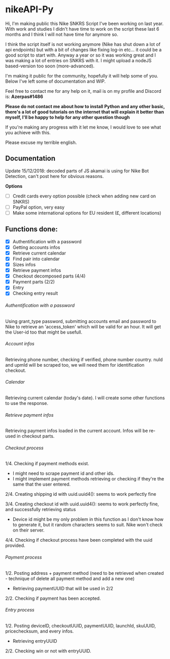 # nikeAPI-Py

Hi, I'm making public this Nike SNKRS Script I've been working on last year. With work and studies I didn't have time to work on the script these last 6 months and I think I will not have time for anymore so. 

I think the script itself is not working anymore (Nike has shut down a lot of api endpoints) but with a bit of changes like fixing log-in etc... it could be a good script to start with. Anyway a year or so it was working great and I was making a lot of entries on SNKRS with it.
I might upload a nodeJS based-version too soon (more-advanced). 

I'm making it public for the community, hopefully it will help some of you. 
Below I've left some of documentation and WIP. 

Feel free to contact me for any help on it, mail is on my profile and Discord is: **Azerpas#1486**

**Please do not contact me about how to install Python and any other basic, there's a lot of good tutorials on the internet that will explain it better than myself, I'll be happy to help for any other question though** 

If you're making any progress with it let me know, I would love to see what you achieve with this. 

Please excuse my terrible english.

## Documentation

Update 15/12/2018: decoded parts of JS akamai is using for Nike Bot Detection, can't post here for obvious reasons.

**Options**
- [ ] Credit cards every option possible (check when adding new card on SNKRS)
- [ ] PayPal option, very easy
- [ ] Make some international options for EU resident (£, different locations)

## Functions done:
- [x] Authentification with a password
- [x] Getting accounts infos
- [x] Retrieve current calendar
- [x] Find pair into calendar
- [x] Sizes infos
- [x] Retrieve payment infos
- [x] Checkout decomposed parts (4/4)
- [x] Payment parts (2/2)
- [x] Entry
- [x] Checking entry result

###### Authentification with a password
Using grant_type password, submitting accounts email and password to Nike to retrieve an 'access_token' which will be valid for an hour.
It will get the User-id too that might be usefull. 

###### Account infos
Retrieving phone number, checking if verified, phone number country.
nuId and upmId will be scraped too, we will need them for identification checkout. 

###### Calendar
Retrieving current calendar (today's date). I will create some other functions to use the response.

###### Retrieve payment infos
Retrieving payment infos loaded in the current account.
Infos will be re-used in checkout parts.

###### Checkout process
1/4. Checking if payment methods exist.
- I might need to scrape payment id and other ids. 
- I might implement payment methods retrieving or checking if they're the same that the user entered.

2/4. Creating shipping id with uuid.uuid4(): seems to work perfectly fine

3/4. Creating checkout id with uuid.uuid4(): seems to work perfectly fine, and successfully retrieving status
- Device id might be my only problem in this function as I don't know how to generate it, but it random characters seems to suit. Nike won't check on their server.

4/4. Checking if checkout process have been completed with the uuid provided.

###### Payment process
1/2. Posting address + payment method (need to be retrieved when created - technique of delete all payment method and add a new one)
- Retrieving paymentUUID that will be used in 2/2

2/2. Checking if payment has been accepted.

###### Entry process 
1/2. Posting deviceID, checkoutUUID, paymentUUID, launchId, skuUUID, pricechecksum, and every infos.
- Retrieving entryUUID

2/2. Checking win or not with entryUUID.
